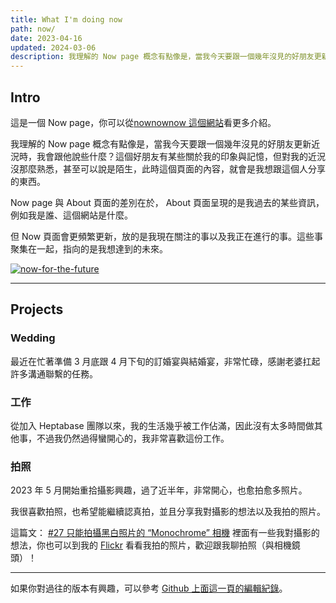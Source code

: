 ```yaml
---
title: What I'm doing now
path: now/
date: 2023-04-16
updated: 2024-03-06
description: 我理解的 Now page 概念有點像是，當我今天要跟一個幾年沒見的好朋友更新近況時，我會跟他說些什麼？這個好朋友有某些關於我的印象與記憶，但對我的近況沒那麼熟悉，甚至可以說是陌生，此時這個頁面的內容，就會是我想跟這個人分享的東西。 Now 頁面會更頻繁更新，放的是我現在關注的事以及我正在進行的事。這些事聚集在一起，指向的是我想達到的未來。
---
```


## Intro

這是一個 Now page，你可以從[nownownow 這個網站](https://nownownow.com/about)看更多介紹。

我理解的 Now page 概念有點像是，當我今天要跟一個幾年沒見的好朋友更新近況時，我會跟他說些什麼？這個好朋友有某些關於我的印象與記憶，但對我的近況沒那麼熟悉，甚至可以說是陌生，此時這個頁面的內容，就會是我想跟這個人分享的東西。

Now page 與 About 頁面的差別在於， About 頁面呈現的是我過去的某些資訊，例如我是誰、這個網站是什麼。

但 Now 頁面會更頻繁更新，放的是我現在關注的事以及我正在進行的事。這些事聚集在一起，指向的是我想達到的未來。

<a href="https://pinchlime-screenshots.s3.ap-northeast-1.amazonaws.com/now-for-the-future_3Ly5Zu.webp" data-fancybox data-caption="now-for-the-future">
  <img src="https://pinchlime-screenshots.s3.ap-northeast-1.amazonaws.com/now-for-the-future_3Ly5Zu.webp" loading="lazy" alt="now-for-the-future" align="center" />
</a>
<br>


---

## Projects

### Wedding

最近在忙著準備 3 月底跟 4 月下旬的訂婚宴與結婚宴，非常忙碌，感謝老婆扛起許多溝通聯繫的任務。


### 工作

從加入 Heptabase 團隊以來，我的生活幾乎被工作佔滿，因此沒有太多時間做其他事，不過我仍然過得蠻開心的，我非常喜歡這份工作。

### 拍照

2023 年 5 月開始重拾攝影興趣，過了近半年，非常開心，也愈拍愈多照片。

我很喜歡拍照，也希望能繼續認真拍，並且分享我對攝影的想法以及我拍的照片。

這篇文： [#27 只能拍攝黑白照片的 “Monochrome” 相機](@/newsletters/27-camera-that-can-only-take-black-and-white-photos.md) 裡面有一些我對攝影的想法，你也可以到我的 [Flickr](https://www.flickr.com/photos/pj_wu_pj/) 看看我拍的照片，歡迎跟我聊拍照（與相機鏡頭）！

---

如果你對過往的版本有興趣，可以參考 [Github 上面這一頁的編輯紀錄](https://github.com/wupingju/pinchlime/commits/master/content/pages/now.md)。